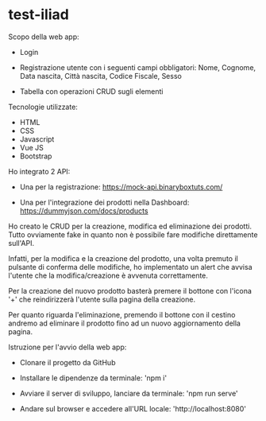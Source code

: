 # test-iliad

Scopo della web app:

- Login

- Registrazione utente con i seguenti campi obbligatori: Nome, Cognome, Data nascita, Città nascita, Codice Fiscale, Sesso

- Tabella con operazioni CRUD sugli elementi

Tecnologie utilizzate:

- HTML
- CSS
- Javascript
- Vue JS
- Bootstrap

Ho integrato 2 API:

- Una per la registrazione: https://mock-api.binaryboxtuts.com/

- Una per l'integrazione dei prodotti nella Dashboard: https://dummyjson.com/docs/products

Ho creato le CRUD per la creazione, modifica ed eliminazione dei prodotti. Tutto ovviamente fake in quanto non è possibile fare modifiche direttamente sull'API.

Infatti, per la modifica e la creazione del prodotto, una volta premuto il pulsante di conferma delle modifiche, ho implementato un alert che avvisa l'utente che la modifica/creazione è avvenuta correttamente.

Per la creazione del nuovo prodotto basterà premere il bottone con l'icona '+' che reindirizzerà l'utente sulla pagina della creazione.

Per quanto riguarda l'eliminazione, premendo il bottone con il cestino andremo ad eliminare il prodotto fino ad un nuovo aggiornamento della pagina.

Istruzione per l'avvio della web app:

- Clonare il progetto da GitHub

- Installare le dipendenze da terminale: 'npm i'

- Avviare il server di sviluppo, lanciare da terminale: 'npm run serve'

- Andare sul browser e accedere all'URL locale: 'http://localhost:8080'
